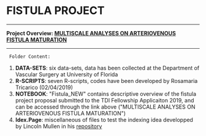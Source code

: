 
# FISTULA PROJECT 

***

**Project Overview: [MULTISCALE ANALYSES ON ARTERIOVENOUS FISTULA MATURATION](https://rosamariatricarico.github.io/PROJECTS/FISTULA/FISTULA_NEW.nb.html)**

***

     Folder Content:
1. **DATA-SETS**: six data-sets, data has been collected at the Department of Vascular Surgery at University of Florida
2. **R-SCRIPTS**: seven R-scripts, codes have been developed by Rosamaria Tricarico (02/04/2019)
3. **NOTEBOOK**: "Fistula_NEW" contains descriptive overview of the fistula project proposal submitted to the TDI Fellowship Applicaiton 2019, and can be accessed through the link above ("MULTISCALE ANALYSES ON ARTERIOVENOUS FISTULA MATURATION")
4. **Idex.Page**: miscellaneous of files to test the indexing idea developped by Lincoln Mullen in his [repository](https://github.com/lmullen/rmd-notebook)
